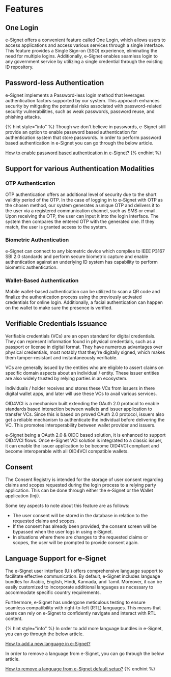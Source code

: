 # Features

## One Login

e-Signet offers a convenient feature called One Login, which allows users to access applications and access various services through a single interface. This feature provides a Single Sign-on (SSO) experience, eliminating the need for multiple logins. Additionally, e-Signet enables seamless login to any government service by utilizing a single credential through the existing ID repository.

## Password-less Authentication

e-Signet implements a Password-less login method that leverages authentication factors supported by our system. This approach enhances security by mitigating the potential risks associated with password-related security vulnerabilities, such as weak passwords, password reuse, and phishing attacks.

{% hint style="info" %}
Though we don't believe in passwords, e-Signet still provide an option to enable password based authentication for authentication system that store passwords. In order to perform password based authentication in e-Signet you can go through the below article.

[How to enable password based authentication in e-Signet?](./)
{% endhint %}

## Support for various Authentication Modalities

### OTP Authentication

OTP authentication offers an additional level of security due to the short validity period of the OTP. In the case of logging in to e-Signet with OTP as the chosen method, our system generates a unique OTP and delivers it to the user via a registered communication channel, such as SMS or email. Upon receiving the OTP, the user can input it into the login interface. The system then compares the entered OTP with the generated one. If they match, the user is granted access to the system.

### Biometric Authentication

e-Signet can connect to any biometric device which complies to IEEE P3167 SBI 2.0 standards and perform secure biometric capture and enable authentication against an underlying ID system has capability to perform biometric authentication.

### Wallet-Based Authentication

Mobile wallet-based authentication can be utilized to scan a QR code and finalize the authentication process using the previously activated credentials for online login. Additionally, a facial authentication can happen on the wallet to make sure the presence is verified.

## Verifiable Credentials Issuance

Verifiable credentials (VCs) are an open standard for digital credentials. They can represent information found in physical credentials, such as a passport or license in digital format. They have numerous advantages over physical credentials, most notably that they're digitally signed, which makes them tamper-resistant and instantaneously verifiable.

VCs are generally issued by the entities who are eligible to assert claims on specific domain aspects about an individual / entity. These issuer entities are also widely trusted by relying parties in an ecosystem.

Individuals / holder receives and stores these VCs from issuers in there digital wallet apps, and later will use these VCs to avail various services.

OID4VCI is a mechanism built extending the OAuth 2.0 protocol to enable standards based interaction between wallets and issuer application to transfer VCs. Since this is based on proved OAuth 2.0 protocol, issuers also get a reliable mechanism to authenticate the individual before delivering the VC. This promotes interoperability between wallet provider and issuers.

e-Signet being a OAuth 2.0 & OIDC based solution, it is enhanced to support OID4VCI flows. Once e-Signet VCI solution is integrated to a classic issuer, it can enable the issuer application to be become OID4VCI compliant and become interoperable with all OID4VCI compatible wallets.

## Consent

The Consent Registry is intended for the storage of user consent regarding claims and scopes requested during the login process to a relying party application. This can be done through either the e-Signet or the Wallet application (Inji).

Some key aspects to note about this feature are as follows:

* The user consent will be stored in the database in relation to the requested claims and scopes.
* If the consent has already been provided, the consent screen will be bypassed when the user logs in using e-Signet.
* In situations where there are changes to the requested claims or scopes, the user will be prompted to provide consent again.

## Language Support for e-Signet

The e-Signet user interface (UI) offers comprehensive language support to facilitate effective communication. By default, e-Signet includes language bundles for Arabic, English, Hindi, Kannada, and Tamil. Moreover, it can be easily customized to incorporate additional languages as necessary to accommodate specific country requirements.

Furthermore, e-Signet has undergone meticulous testing to ensure seamless compatibility with right-to-left (RTL) languages. This means that users can rely on e-Signet to confidently navigate and interact with RTL content.

{% hint style="info" %}
In order to add more language bundles in e-Signet, you can go through the below article.

[How to add a new language in e-Signet?](./)

In order to remove a language from e-Signet, you can go through the below article.

[How to remove a language from e-Signet default setup?](./)
{% endhint %}
